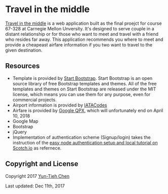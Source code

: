 # Travel in the middle


[Travel in the middle](https://meetatourmidpoint-aeokggrdlp.now.sh) is a web application built as the final proejct for course 67-328 at Carnegie Mellon Unversity. It's designed to serve couple in a distant relationship or for those who want to meet and travel with a friend who resides far away. This application recommends you where to meet and provide a cheapeast airfare information if you two want to travel to the given destination.



## Resources 

* Template is provided by [Start Bootstrap](http://startbootstrap.com/).
Start Bootstrap is an open source library of free Bootstrap templates and themes. All of the free templates and themes on Start Bootstrap are released under the MIT license, which means you can use them for any purpose, even for commercial projects.
* Airport information is provided by [IATACodes](http://iatacodes.org/)
* Airfare is provided by [Google QPX](https://developers.google.com/qpx-express/), which will unfortunately end on April 10, 2018 
* Google Map
* Bootstrap
* jQuery
* Implementation of authentication scheme (Signup/login) takes the instruction of the [easy node authentication setup and local tutorial on Scotch.io](https://scotch.io/tutorials/easy-node-authentication-setup-and-local#toc-database-config-configdatabasejs) as refernece.
 

## Copyright and License

Copyright 2017 [Yun-Tieh Chen](https://www.linkedin.com/in/yuntiehc/)


Last updated: Dec 11th, 2017